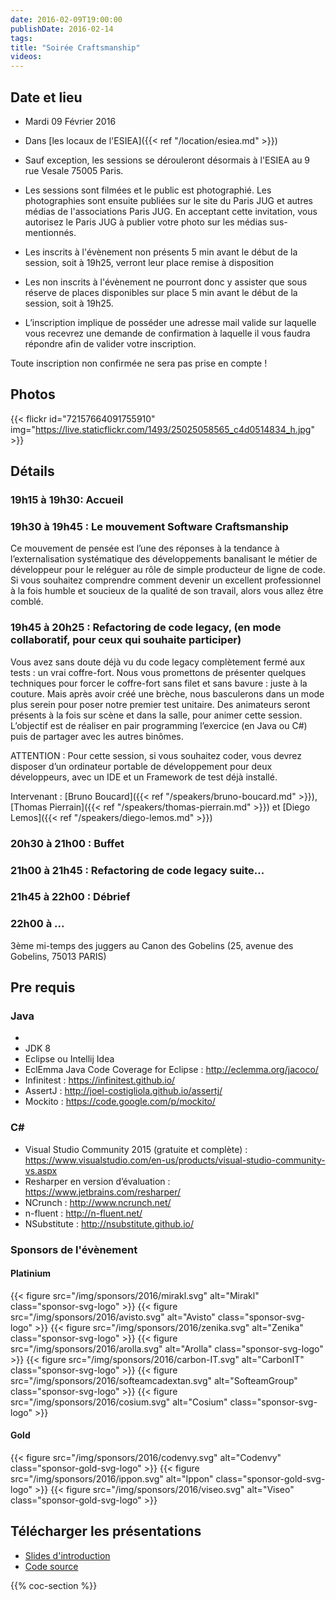 ```yaml
---
date: 2016-02-09T19:00:00
publishDate: 2016-02-14
tags:
title: "Soirée Craftsmanship"
videos:
---
```


## Date et lieu

- Mardi 09 Février 2016
- Dans [les locaux de l'ESIEA]({{< ref "/location/esiea.md" >}})

- Sauf exception, les sessions se dérouleront désormais à l'ESIEA au 9 rue Vesale 75005 Paris.
- Les sessions sont filmées et le public est photographié. Les photographies sont ensuite publiées sur le site du Paris JUG et autres médias de l'associations Paris JUG. En acceptant cette invitation, vous autorisez le Paris JUG à publier votre photo sur les médias sus-mentionnés.
- Les inscrits à l'évènement non présents 5 min avant le début de la session, soit à 19h25, verront leur place remise à disposition
- Les non inscrits à l'évènement ne pourront donc y assister que sous réserve de places disponibles sur place 5 min avant le début de la session, soit à 19h25.
- L’inscription implique de posséder une adresse mail valide sur laquelle vous recevrez une demande de confirmation à laquelle il vous faudra répondre afin de valider votre inscription.

Toute inscription non confirmée ne sera pas prise en compte !


## Photos

{{< flickr id="72157664091755910" img="https://live.staticflickr.com/1493/25025058565_c4d0514834_h.jpg" >}}


## Détails

### 19h15 à 19h30: Accueil

### 19h30 à 19h45 :  Le mouvement Software Craftsmanship

Ce mouvement de pensée est l’une des réponses à la tendance à l’externalisation systématique des développements banalisant le métier de développeur pour le reléguer au rôle de simple producteur de ligne de code. Si vous souhaitez comprendre comment devenir un excellent professionnel à la fois humble et soucieux de la qualité de son travail, alors vous allez être comblé.

### 19h45 à 20h25 : Refactoring de code legacy, (en mode collaboratif, pour ceux qui souhaite participer)

Vous avez sans doute déjà vu du code legacy complètement fermé aux tests : un vrai coffre-fort. Nous vous promettons de présenter quelques techniques pour forcer le coffre-fort sans filet et sans bavure : juste à la couture. Mais après avoir créé une brèche, nous basculerons dans un mode plus serein pour poser notre premier test unitaire. Des animateurs seront présents à la fois sur scène et dans la salle, pour animer cette session. L’objectif est de réaliser en pair programming l’exercice (en Java ou C#) puis de partager avec les autres binômes.

ATTENTION : Pour cette session, si vous souhaitez coder, vous devrez disposer d’un ordinateur portable de développement pour deux développeurs, avec un IDE et un Framework de test déjà installé.

Intervenant : [Bruno Boucard]({{< ref "/speakers/bruno-boucard.md" >}}), [Thomas Pierrain]({{< ref "/speakers/thomas-pierrain.md" >}}) et [Diego Lemos]({{< ref "/speakers/diego-lemos.md" >}})


### 20h30 à 21h00 : Buffet


### 21h00 à 21h45 : Refactoring de code legacy suite... 


### 21h45 à 22h00 : Débrief


### 22h00 à ...

3ème mi-temps des juggers au Canon des Gobelins (25, avenue des Gobelins, 75013 PARIS)

## Pre requis

### Java
- 
- JDK 8
- Eclipse ou Intellij Idea
- EclEmma Java Code Coverage for Eclipse : http://eclemma.org/jacoco/
- Infinitest : https://infinitest.github.io/
- AssertJ : http://joel-costigliola.github.io/assertj/
- Mockito : https://code.google.com/p/mockito/

### C#

- Visual Studio Community 2015 (gratuite et complète) : https://www.visualstudio.com/en-us/products/visual-studio-community-vs.aspx
- Resharper en version d’évaluation : https://www.jetbrains.com/resharper/
- NCrunch : http://www.ncrunch.net/
- n-fluent : http://n-fluent.net/
- NSubstitute : http://nsubstitute.github.io/

### Sponsors de l'évènement

#### Platinium
{{< figure src="/img/sponsors/2016/mirakl.svg" alt="Mirakl" class="sponsor-svg-logo" >}}
{{< figure src="/img/sponsors/2016/avisto.svg" alt="Avisto" class="sponsor-svg-logo" >}}
{{< figure src="/img/sponsors/2016/zenika.svg" alt="Zenika" class="sponsor-svg-logo" >}}
{{< figure src="/img/sponsors/2016/arolla.svg" alt="Arolla" class="sponsor-svg-logo" >}}
{{< figure src="/img/sponsors/2016/carbon-IT.svg" alt="CarbonIT" class="sponsor-svg-logo" >}}
{{< figure src="/img/sponsors/2016/softeamcadextan.svg" alt="SofteamGroup" class="sponsor-svg-logo" >}}
{{< figure src="/img/sponsors/2016/cosium.svg" alt="Cosium" class="sponsor-svg-logo" >}}

#### Gold
{{< figure src="/img/sponsors/2016/codenvy.svg" alt="Codenvy" class="sponsor-gold-svg-logo" >}}
{{< figure src="/img/sponsors/2016/ippon.svg" alt="Ippon" class="sponsor-gold-svg-logo" >}}
{{< figure src="/img/sponsors/2016/viseo.svg" alt="Viseo" class="sponsor-gold-svg-logo" >}}

## Télécharger les présentations

- [Slides d'introduction](http://fr.slideshare.net/brunoboucard/how-to-test-untestable-code)
- [Code source](https://github.com/boucardbruno/TripServiceKata-Paris-JUG)

{{% coc-section %}}

